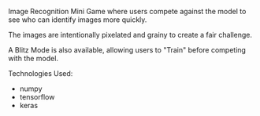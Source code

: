 Image Recognition Mini Game where users compete against the model to see who can identify images more quickly.

The images are intentionally pixelated and grainy to create a fair challenge.

A Blitz Mode is also available, allowing users to "Train" before competing with the model.

Technologies Used:
- numpy
- tensorflow
- keras
